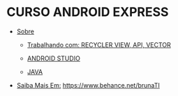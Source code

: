 CURSO ANDROID EXPRESS
=================
<!--ts-->
   * [Sobre](#Sobre)
      * [Trabalhando com: RECYCLER VIEW, API, VECTOR](#RECYCLER-VIEW-API-VECTOR)
   
      * [ANDROID STUDIO](#android-studio)
      * [JAVA](#Java)
      
   * [Saiba Mais Em:](#saibamaisem)   https://www.behance.net/brunaTI
